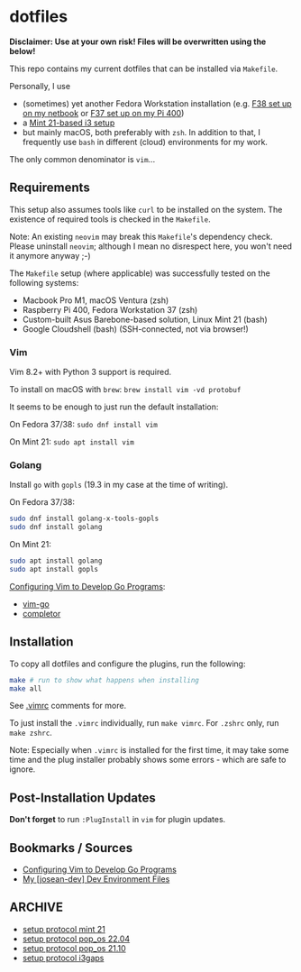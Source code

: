 # dotfiles

**Disclaimer: Use at your own risk! Files will be overwritten using the below!**

This repo contains my current dotfiles that can be installed via `Makefile`.

Personally, I use
- (sometimes) yet another Fedora Workstation installation (e.g. [F38 set up on my netbook](netbook.md) or [F37 set up on my Pi 400](pi400.md))
- a [Mint 21-based i3 setup](i3.md)
- but mainly macOS, both preferably with `zsh`.
In addition to that, I frequently use `bash` in different (cloud) environments for my work.

The only common denominator is `vim`...

## Requirements

This setup also assumes tools like `curl` to be installed on the system. The existence of required tools is checked in the `Makefile`.

Note: An existing `neovim` may break this `Makefile`'s dependency check. Please uninstall `neovim`; although I mean no disrespect here, you won't need it anymore anyway ;-)

The `Makefile` setup (where applicable) was successfully tested on the following systems:

- Macbook Pro M1, macOS Ventura (zsh)
- Raspberry Pi 400, Fedora Workstation 37 (zsh)
- Custom-built Asus Barebone-based solution, Linux Mint 21 (bash)
- Google Cloudshell (bash) (SSH-connected, not via browser!)

### Vim

Vim 8.2+ with Python 3 support is required.

To install on macOS with `brew`: `brew install vim -vd protobuf`

It seems to be enough to just run the default installation:

On Fedora 37/38: `sudo dnf install vim`

On Mint 21: `sudo apt install vim`

### Golang

Install `go` with `gopls` (19.3 in my case at the time of writing).

On Fedora 37/38:

```bash
sudo dnf install golang-x-tools-gopls
sudo dnf install golang
```

On Mint 21:

```bash
sudo apt install golang
sudo apt install gopls
```

[Configuring Vim to Develop Go Programs](https://medium.com/pragmatic-programmers/configuring-vim-to-develop-go-programs-e839641da4ac):

- [vim-go](https://github.com/fatih/vim-go)
- [completor](https://github.com/maralla/completor.vim)

## Installation

To copy all dotfiles and configure the plugins, run the following:

```bash
make # run to show what happens when installing
make all
```

See [.vimrc](.vimrc) comments for more.

To just install the `.vimrc` individually, run `make vimrc`.
For `.zshrc` only, run `make zshrc`.

Note: Especially when `.vimrc` is installed for the first time, it may take some time and the plug installer probably shows some errors - which are safe to ignore.

## Post-Installation Updates

**Don't forget** to run `:PlugInstall` in `vim` for plugin updates.

## Bookmarks / Sources

- [Configuring Vim to Develop Go Programs](https://medium.com/pragmatic-programmers/configuring-vim-to-develop-go-programs-e839641da4ac)
- [My [josean-dev] Dev Environment Files](https://github.com/josean-dev/dev-environment-files)

## ARCHIVE

- [setup protocol mint 21](archived/mint-21/SETUP.md)
- [setup protocol pop_os 22.04](archived/pop_os-22.04/SETUP.md)
- [setup protocol pop_os 21.10](archived/pop_os-21.10/SETUP.md)
- [setup protocol i3gaps](archived/i3gaps/SETUP.md)
